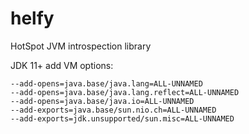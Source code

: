 # helfy
HotSpot JVM introspection library

JDK 11+ add VM options:
```
--add-opens=java.base/java.lang=ALL-UNNAMED
--add-opens=java.base/java.lang.reflect=ALL-UNNAMED
--add-opens=java.base/java.io=ALL-UNNAMED
--add-exports=java.base/sun.nio.ch=ALL-UNNAMED
--add-exports=jdk.unsupported/sun.misc=ALL-UNNAMED
```

